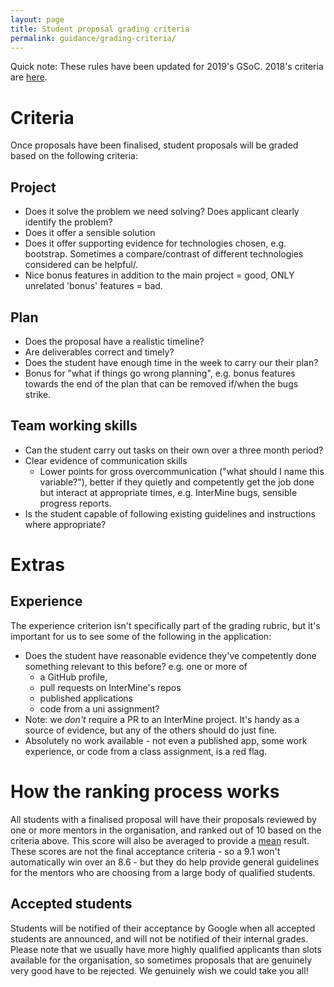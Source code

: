 ```yaml
---
layout: page
title: Student proposal grading criteria
permalink: guidance/grading-criteria/
---
```


Quick note: These rules have been updated for 2019's GSoC. 2018's criteria are [here](../grading-criteria-2018).

# Criteria

Once proposals have been finalised, student proposals will be graded based on the following criteria:

## Project
- Does it solve the problem we need solving? Does applicant clearly identify the problem?
- Does it offer a sensible solution
- Does it offer supporting evidence for technologies chosen, e.g. bootstrap. Sometimes a compare/contrast of different technologies considered can be helpful/.
- Nice bonus features in addition to the main project = good, ONLY unrelated 'bonus' features = bad.

## Plan
- Does the proposal have a realistic timeline?
- Are deliverables correct and timely?
- Does the student have enough time in the week to carry our their plan?
- Bonus for "what if things go wrong planning", e.g. bonus features towards the end of the plan that can be removed if/when the bugs strike.

## Team working skills
- Can the student carry out tasks on their own over a three month period?
- Clear evidence of communication skills
  - Lower points for gross overcommunication ("what should I name this variable?"), better if they quietly and competently get the job done but interact at appropriate times, e.g. InterMine bugs, sensible progress reports.
- Is the student capable of following existing guidelines and instructions where appropriate?

# Extras

## Experience

The experience criterion isn't specifically part of the grading rubric, but it's important for us to see some of the following in the application:

- Does the student have reasonable evidence they've competently done something relevant to this before? e.g. one or more of
  - a GitHub profile,
  - pull requests on InterMine's repos
  - published applications
  - code from a uni assignment?
- Note: we _don't_ require a PR to an InterMine project. It's handy as a source of evidence, but any of the others should do just fine.
- Absolutely no work available - not even a published app, some work experience, or code from a class assignment, is a red flag.

# How the ranking process works

All students with a finalised proposal will have their proposals reviewed by one or more mentors in the organisation, and ranked out of 10 based on the criteria above. This score will also be averaged to provide a [mean](http://www.bbc.co.uk/schools/gcsebitesize/maths/statistics/measuresofaveragerev2.shtml) result. These scores are not the final acceptance criteria - so a 9.1 won't automatically win over an 8.6 - but they do help provide general guidelines for the mentors who are choosing from a large body of qualified students.

## Accepted students

Students will be notified of their acceptance by Google when all accepted students are announced, and will not be notified of their internal grades. Please note that we usually have more highly qualified applicants than slots available for the organisation, so sometimes proposals that are genuinely very good have to be rejected. We genuinely wish we could take you all!

